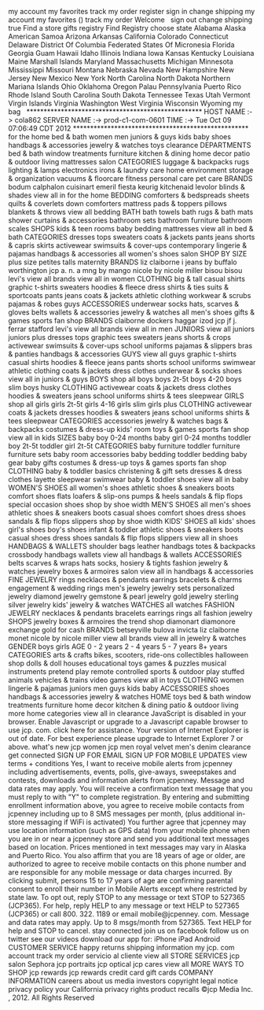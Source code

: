 my account my favorites track my order register sign in change shipping my account my favorites () track my order Welcome   sign out change shipping true Find a store gifts registry Find Registry choose state Alabama Alaska American Samoa Arizona Arkansas California Colorado Connecticut Delaware District Of Columbia Federated States Of Micronesia Florida Georgia Guam Hawaii Idaho Illinois Indiana Iowa Kansas Kentucky Louisiana Maine Marshall Islands Maryland Massachusetts Michigan Minnesota Mississippi Missouri Montana Nebraska Nevada New Hampshire New Jersey New Mexico New York North Carolina North Dakota Northern Mariana Islands Ohio Oklahoma Oregon Palau Pennsylvania Puerto Rico Rhode Island South Carolina South Dakota Tennessee Texas Utah Vermont Virgin Islands Virginia Washington West Virginia Wisconsin Wyoming my bag   \*\*\*\*\*\*\*\*\*\*\*\*\*\*\*\*\*\*\*\*\*\*\*\*\*\*\*\*\*\*\*\*\*\*\*\*\*\*\*\*\*\*\*\*\*\*\*\*\*\*\* HOST NAME :-> cola862 SERVER NAME :-> prod-c1-com-0601 TIME :-> Tue Oct 09 07:06:49 CDT 2012 \*\*\*\*\*\*\*\*\*\*\*\*\*\*\*\*\*\*\*\*\*\*\*\*\*\*\*\*\*\*\*\*\*\*\*\*\*\*\*\*\*\*\*\*\*\*\*\*\*\*\* for the home bed & bath women men juniors & guys kids baby shoes handbags & accessories jewelry & watches toys clearance DEPARTMENTS bed & bath window treatments furniture kitchen & dining home decor patio & outdoor living mattresses salon CATEGORIES luggage & backpacks rugs lighting & lamps electronics irons & laundry care home environment storage & organization vacuums & floorcare fitness personal care pet care BRANDS bodum calphalon cuisinart emeril fiesta keurig kitchenaid levolor blinds & shades view all in for the home BEDDING comforters & bedspreads sheets quilts & coverlets down comforters mattress pads & toppers pillows blankets & throws view all bedding BATH bath towels bath rugs & bath mats shower curtains & accessories bathroom sets bathroom furniture bathroom scales SHOPS kids & teen rooms baby bedding mattresses view all in bed & bath CATEGORIES dresses tops sweaters coats & jackets pants jeans shorts & capris skirts activewear swimsuits & cover-ups contemporary lingerie & pajamas handbags & accessories all women's shoes salon SHOP BY SIZE plus size petites talls maternity BRANDS liz claiborne i jeans by buffalo worthington jcp a. n. a mng by mango nicole by nicole miller bisou bisou levi's view all brands view all in women CLOTHING big & tall casual shirts graphic t-shirts sweaters hoodies & fleece dress shirts & ties suits & sportcoats pants jeans coats & jackets athletic clothing workwear & scrubs pajamas & robes guys ACCESSORIES underwear socks hats, scarves & gloves belts wallets & accessories jewelry & watches all men's shoes gifts & games sports fan shop BRANDS claiborne dockers haggar izod jcp jf j. ferrar stafford levi's view all brands view all in men JUNIORS view all juniors juniors plus dresses tops graphic tees sweaters jeans shorts & crops activewear swimsuits & cover-ups school uniforms pajamas & slippers bras & panties handbags & accessories GUYS view all guys graphic t-shirts casual shirts hoodies & fleece jeans pants shorts school uniforms swimwear athletic clothing coats & jackets dress clothes underwear & socks shoes view all in juniors & guys BOYS shop all boys boys 2t-5t boys 4-20 boys slim boys husky CLOTHING activewear coats & jackets dress clothes hoodies & sweaters jeans school uniforms shirts & tees sleepwear GIRLS shop all girls girls 2t-5t girls 4-16 girls slim girls plus CLOTHING activewear coats & jackets dresses hoodies & sweaters jeans school uniforms shirts & tees sleepwear CATEGORIES accessories jewelry & watches bags & backpacks costumes & dress-up kids' room toys & games sports fan shop view all in kids SIZES baby boy 0-24 months baby girl 0-24 months toddler boy 2t-5t toddler girl 2t-5t CATEGORIES baby furniture toddler furniture furniture sets baby room accessories baby bedding toddler bedding baby gear baby gifts costumes & dress-up toys & games sports fan shop CLOTHING baby & toddler basics christening & gift sets dresses & dress clothes layette sleepwear swimwear baby & toddler shoes view all in baby WOMEN'S SHOES all women's shoes athletic shoes & sneakers boots comfort shoes flats loafers & slip-ons pumps & heels sandals & flip flops special occasion shoes shop by shoe width MEN'S SHOES all men's shoes athletic shoes & sneakers boots casual shoes comfort shoes dress shoes sandals & flip flops slippers shop by shoe width KIDS' SHOES all kids' shoes girl's shoes boy's shoes infant & toddler athletic shoes & sneakers boots casual shoes dress shoes sandals & flip flops slippers view all in shoes HANDBAGS & WALLETS shoulder bags leather handbags totes & backpacks crossbody handbags wallets view all handbags & wallets ACCESSORIES belts scarves & wraps hats socks, hosiery & tights fashion jewelry & watches jewelry boxes & armoires salon view all in handbags & accessories FINE JEWELRY rings necklaces & pendants earrings bracelets & charms engagement & wedding rings men's jewelry jewelry sets personalized jewelry diamond jewelry gemstone & pearl jewelry gold jewelry sterling silver jewelry kids' jewelry & watches WATCHES all watches FASHION JEWELRY necklaces & pendants bracelets earrings rings all fashion jewelry SHOPS jewelry boxes & armoires the trend shop diamonart diamonore exchange gold for cash BRANDS betseyville bulova invicta liz claiborne monet nicole by nicole miller view all brands view all in jewelry & watches GENDER boys girls AGE 0 - 2 years 2 - 4 years 5 - 7 years 8+ years CATEGORIES arts & crafts bikes, scooters, ride-ons collectibles halloween shop dolls & doll houses educational toys games & puzzles musical instruments pretend play remote controlled sports & outdoor play stuffed animals vehicles & trains video games view all in toys CLOTHING women lingerie & pajamas juniors men guys kids baby ACCESSORIES shoes handbags & accessories jewelry & watches HOME toys bed & bath window treatments furniture home decor kitchen & dining patio & outdoor living more home categories view all in clearance JavaScript is disabled in your browser. Enable Javascript or upgrade to a Javascript capable browser to use jcp. com. click here for assistance. Your version of Internet Explorer is out of date. For best experience please upgrade to Internet Explorer 7 or above. what's new jcp women jcp men royal velvet men's denim clearance get connected SIGN UP FOR EMAIL SIGN UP FOR MOBILE UPDATES view terms + conditions Yes, I want to receive mobile alerts from jcpenney including advertisements, events, polls, give-aways, sweepstakes and contests, downloads and information alerts from jcpenney. Message and data rates may apply. You will receive a confirmation text message that you must reply to with "Y" to complete registration. By entering and submitting enrollment information above, you agree to receive mobile contacts from jcpenney including up to 8 SMS messages per month, (plus additional in-store messaging if WiFi is activated) You further agree that jcpenney may use location information (such as GPS data) from your mobile phone when you are in or near a jcpenney store and send you additional text messages based on location. Prices mentioned in text messages may vary in Alaska and Puerto Rico. You also affirm that you are 18 years of age or older, are authorized to agree to receive mobile contacts on this phone number and are responsible for any mobile message or data charges incurred. By clicking submit, persons 15 to 17 years of age are confirming parental consent to enroll their number in Mobile Alerts except where restricted by state law. To opt out, reply STOP to any message or text STOP to 527365 (JCP365). For help, reply HELP to any message or text HELP to 527365 (JCP365) or call 800. 322. 1189 or email mobile@jcpenney. com. Message and data rates may apply. Up to 8 msgs/month from 527365. Text HELP for help and STOP to cancel. stay connected join us on facebook follow us on twitter see our videos download our app for: iPhone iPad Android CUSTOMER SERVICE happy returns shipping information my jcp. com account track my order servicio al cliente view all STORE SERVICES jcp salon Sephora jcp portraits jcp optical jcp cares view all MORE WAYS TO SHOP jcp rewards jcp rewards credit card gift cards COMPANY INFORMATION careers about us media investors copyright legal notice privacy policy your California privacy rights product recalls ©jcp Media Inc. , 2012. All Rights Reserved